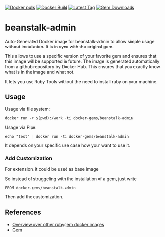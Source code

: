 [![Docker pulls](https://img.shields.io/docker/pulls/rubygem/beanstalk-admin.svg)](https://hub.docker.com/r/rubygem/beanstalk-admin/)
[![Docker Build](https://img.shields.io/docker/automated/rubygem/beanstalk-admin.svg)](https://hub.docker.com/r/rubygem/beanstalk-admin/)
[![Latest Tag](https://img.shields.io/github/tag/docker-rubygem/beanstalk-admin.svg)](https://hub.docker.com/r/rubygem/beanstalk-admin/)
[![Gem Downloads](https://img.shields.io/gem/dt/beanstalk-admin.svg)](https://rubygems.org/gems/beanstalk-admin/)
# beanstalk-admin

Auto-Generated Docker image for beanstalk-admin to allow simple usage without installation.
It is in sync with the original gem.

This allows to use a specific version of your favorite gem and ensures that this image will be supported in future.
The image is generated automatically from a github repository by Docker Hub.
This ensures that you exactly know what is in the image and what not.

It lets you use Ruby Tools without the need to install ruby on your machine.

## Usage

Usage via file system:

`docker run -v $(pwd):/work -ti docker-gems/beanstalk-admin`

Usage via Pipe:

`echo "test" | docker run -ti docker-gems/beanstalk-admin`

It depends on your specific use case how your want to use it.

### Add Customization

For extension, it could be used as base image.

So instead of struggeling with the installation of a gem, just write

`FROM docker-gems/beanstalk-admin`

Then add the customization.

## References

 - [Overview over other rubygem docker images](https://github.com/thinkbot/docker-rubygem)
 - [Gem](https://rubygems.org/gems/beanstalk-admin/)
